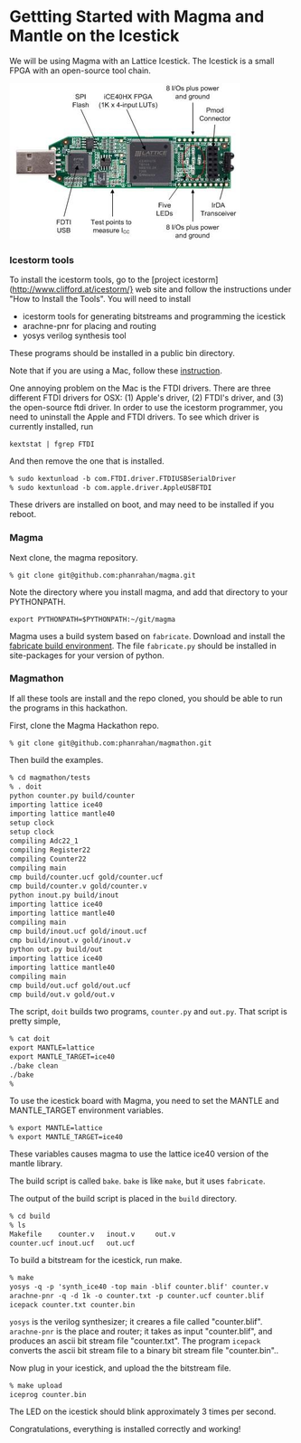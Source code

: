 # Gettting Started with Magma and Mantle on the Icestick

We will be using Magma with an Lattice Icestick.
The Icestick is a small FPGA with an open-source tool chain.

![icestick](images/icestick.jpg)

### Icestorm tools

To install the icestorm tools,
go to the [project icestorm](http://www.clifford.at/icestorm/} web site
and follow the instructions under "How to Install the Tools".
You will need to install

* icestorm tools for generating bitstreams and programming the icestick
* arachne-pnr for placing and routing 
* yosys verilog synthesis tool

These programs should be installed in a public bin directory.

Note that if you are using a Mac,
follow these [instruction](http://www.clifford.at/icestorm/notes_osx.html).

One annoying problem on the Mac is the FTDI drivers.
There are three different FTDI drivers for OSX:
(1) Apple's driver,
(2) FTDI's driver,
and (3) the open-source ftdi driver.
In order to use the icestorm programmer,
you need to uninstall the Apple and FTDI drivers.
To see which driver is currently installed, run

```
kextstat | fgrep FTDI
```

And then remove the one that is installed.

```
% sudo kextunload -b com.FTDI.driver.FTDIUSBSerialDriver
% sudo kextunload -b com.apple.driver.AppleUSBFTDI
```

These drivers are installed on boot,
and may need to be installed if you reboot.

### Magma

Next clone, the magma repository.

```
% git clone git@github.com:phanrahan/magma.git
```

Note the directory where you install magma,
and add that directory to your PYTHONPATH.

```
export PYTHONPATH=$PYTHONPATH:~/git/magma
```

Magma uses a build system based on `fabricate`.
Download and install the 
[fabricate build environment](https://github.com/SimonAlfie/fabricate).
The file `fabricate.py` 
should be installed in site-packages for your version of python.

### Magmathon

If all these tools are install and the repo cloned,
you should be able to run the programs in this hackathon.

First, clone the Magma Hackathon repo.

```
% git clone git@github.com:phanrahan/magmathon.git
```

Then build the examples.

```
% cd magmathon/tests
% . doit
python counter.py build/counter
importing lattice ice40
importing lattice mantle40
setup clock
setup clock
compiling Adc22_1
compiling Register22
compiling Counter22
compiling main
cmp build/counter.ucf gold/counter.ucf
cmp build/counter.v gold/counter.v
python inout.py build/inout
importing lattice ice40
importing lattice mantle40
compiling main
cmp build/inout.ucf gold/inout.ucf
cmp build/inout.v gold/inout.v
python out.py build/out
importing lattice ice40
importing lattice mantle40
compiling main
cmp build/out.ucf gold/out.ucf
cmp build/out.v gold/out.v

```

The script, `doit` builds two programs, `counter.py` and `out.py`.
That script is pretty simple,

```
% cat doit
export MANTLE=lattice
export MANTLE_TARGET=ice40
./bake clean
./bake
%
```
To use the icestick board with Magma,
you need to set the MANTLE and MANTLE_TARGET environment variables.
```
% export MANTLE=lattice
% export MANTLE_TARGET=ice40
```
These variables causes magma to use the lattice ice40 version
of the mantle library.

The build script is called `bake`.
`bake` is like `make`, but it uses `fabricate`.

The output of the build script is placed in the `build` directory.
```
% cd build
% ls
Makefile    counter.v   inout.v     out.v
counter.ucf inout.ucf   out.ucf
```
To build a bitstream for the icestick, run make.
```
% make
yosys -q -p 'synth_ice40 -top main -blif counter.blif' counter.v
arachne-pnr -q -d 1k -o counter.txt -p counter.ucf counter.blif 
icepack counter.txt counter.bin
```
`yosys` is the verilog synthesizer;
it creares a file called "counter.blif".
`arachne-pnr` is the place and router;
it takes as input "counter.blif", 
and produces an ascii bit stream file "counter.txt".
The program `icepack` converts the ascii bit stream file
to a binary bit stream file "counter.bin"..

Now plug in your icestick,
and upload the the bitstream file.
```
% make upload
iceprog counter.bin
```
The LED on the icestick should blink approximately 3 times per second.

Congratulations, everything is installed correctly and working!




